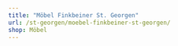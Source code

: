 ```yaml
---
title: "Möbel Finkbeiner St. Georgen"
url: /st-georgen/moebel-finkbeiner-st-georgen/
shop: Möbel
---
```

